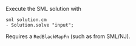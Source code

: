 Execute the SML solution with

```
sml solution.cm
- Solution.solve "input";
```

Requires a `RedBlackMapFn` (such as from SML/NJ).
